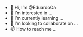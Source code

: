 - 👋 Hi, I’m @EduardoOa
- 👀 I’m interested in ...
- 🌱 I’m currently learning ...
- 💞️ I’m looking to collaborate on ...
- 📫 How to reach me ...

<!---
EduardoOa/EduardoOa is a ✨ special ✨ repository because its `README.md` (this file) appears on your GitHub profile.
You can click the Preview link to take a look at your changes.
--->

